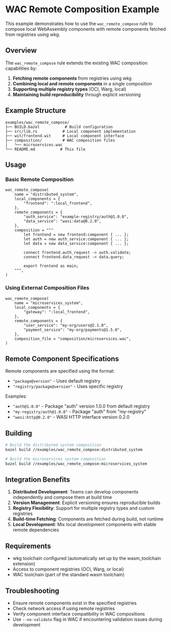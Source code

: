 # WAC Remote Composition Example

This example demonstrates how to use the `wac_remote_compose` rule to compose local WebAssembly components with remote components fetched from registries using wkg.

## Overview

The `wac_remote_compose` rule extends the existing WAC composition capabilities by:

1. **Fetching remote components** from registries using wkg
2. **Combining local and remote components** in a single composition
3. **Supporting multiple registry types** (OCI, Warg, local)
4. **Maintaining build reproducibility** through explicit versioning

## Example Structure

```
examples/wac_remote_compose/
├── BUILD.bazel           # Build configuration
├── src/lib.rs           # Local component implementation
├── wit/frontend.wit     # Local component interface
├── composition/         # WAC composition files
│   └── microservices.wac
└── README.md           # This file
```

## Usage

### Basic Remote Composition

```starlark
wac_remote_compose(
    name = "distributed_system",
    local_components = {
        "frontend": ":local_frontend",
    },
    remote_components = {
        "auth_service": "example-registry/auth@1.0.0",
        "data_service": "wasi:data@0.2.0",
    },
    composition = """
        let frontend = new frontend:component { ... };
        let auth = new auth_service:component { ... };
        let data = new data_service:component { ... };

        connect frontend.auth_request -> auth.validate;
        connect frontend.data_request -> data.query;

        export frontend as main;
    """,
)
```

### Using External Composition Files

```starlark
wac_remote_compose(
    name = "microservices_system",
    local_components = {
        "gateway": ":local_frontend",
    },
    remote_components = {
        "user_service": "my-org/users@2.1.0",
        "payment_service": "my-org/payments@1.5.0",
    },
    composition_file = "composition/microservices.wac",
)
```

## Remote Component Specifications

Remote components are specified using the format:

- `"package@version"` - Uses default registry
- `"registry/package@version"` - Uses specific registry

Examples:

- `"auth@1.0.0"` - Package "auth" version 1.0.0 from default registry
- `"my-registry/auth@1.0.0"` - Package "auth" from "my-registry"
- `"wasi:http@0.2.0"` - WASI HTTP interface version 0.2.0

## Building

```bash
# Build the distributed system composition
bazel build //examples/wac_remote_compose:distributed_system

# Build the microservices system composition
bazel build //examples/wac_remote_compose:microservices_system
```

## Integration Benefits

1. **Distributed Development**: Teams can develop components independently and compose them at build time
2. **Version Management**: Explicit versioning ensures reproducible builds
3. **Registry Flexibility**: Support for multiple registry types and custom registries
4. **Build-time Fetching**: Components are fetched during build, not runtime
5. **Local Development**: Mix local development components with stable remote dependencies

## Requirements

- wkg toolchain configured (automatically set up by the wasm_toolchain extension)
- Access to component registries (OCI, Warg, or local)
- WAC toolchain (part of the standard wasm toolchain)

## Troubleshooting

- Ensure remote components exist in the specified registries
- Check network access if using remote registries
- Verify component interface compatibility in WAC compositions
- Use `--no-validate` flag in WAC if encountering validation issues during development
